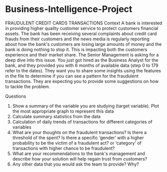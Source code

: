 # Business-Intelligence-Project
FRAUDULENT CREDIT CARDS TRANSACTIONS
Context
A bank is interested in providing higher quality customer service to protect customers financial
assets. The bank has been receiving several complaints about credit card frauds from their
customers and the news media is regularly reporting about how the bank's customers are losing
large amounts of money and the bank is doing nothing to stop it. This is impacting both the
customers experience and their market share. The Senior Management is asking for a deep dive into this issue.
You just got hired as the Business Analyst for the bank, and they provided you with 6 months of
available data (step 0 to 179 refer to the dates). They want you to share some insights using the
features in the file to determine if you can see a pattern for the fraudulent transactions. They are
expecting you to provide some suggestions on how to tackle the problem.

Questions
1. Show a summary of the variable you are studying (target variable). Plot the most
appropriate graph to represent this data
2. Calculate summary statistics from the data
3. Calculation of daily trends of transactions for different categories of variables
4. What are your thoughts on the fraudulent transactions? Is there a threshold of the
spent? Is there a specific ‘gender’ with a higher probability to be the victim of a
fraudulent act? or ‘category’ of transactions with higher chance to be fraudulent?
5. What are your recommendations to the bank's management and describe how
your solution will help regain trust from customers?
6. Any other data that you would ask the team to provide? Why?


